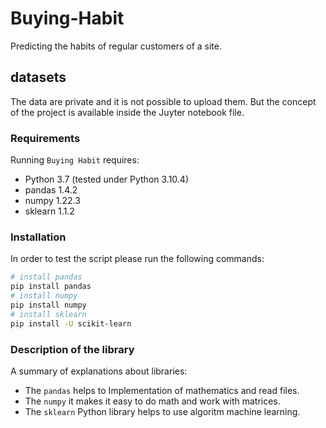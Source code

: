 # Buying-Habit
Predicting the habits of regular customers of a site.

## datasets
The data are private and it is not possible to upload them. But the concept of the project is available inside the Juyter notebook file.

### Requirements
Running `Buying Habit` requires:
* Python 3.7 (tested under Python 3.10.4)
* pandas 1.4.2
* numpy 1.22.3
* sklearn 1.1.2


### Installation
In order to test the script please run the following commands:
```sh
# install pandas
pip install pandas
# install numpy
pip install numpy
# install sklearn
pip install -U scikit-learn
```

### Description of the library
A summary of explanations about libraries:
* The `pandas` helps to Implementation of mathematics and read files.
* The `numpy` it makes it easy to do math and work with matrices.
* The `sklearn` Python  library helps to use algoritm machine learning.
